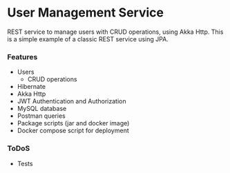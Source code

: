 # User Management Service
REST service to manage users with CRUD operations, using Akka Http. This is a simple example of a classic REST service using JPA.

### Features
- Users
  * CRUD operations
- Hibernate
- Akka Http
- JWT Authentication and Authorization
- MySQL database
- Postman queries
- Package scripts (jar and docker image)
- Docker compose script for deployment

### ToDoS
- Tests